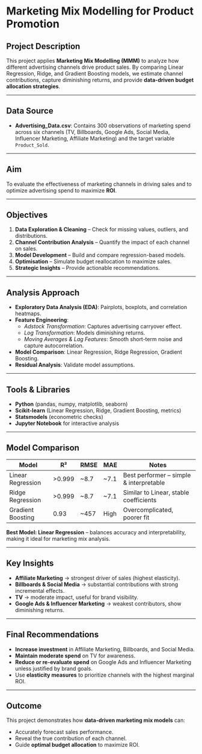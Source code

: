 # Marketing Mix Modelling for Product Promotion

## Project Description
This project applies **Marketing Mix Modelling (MMM)** to analyze how different advertising channels drive product sales. By comparing Linear Regression, Ridge, and Gradient Boosting models, we estimate channel contributions, capture diminishing returns, and provide **data-driven budget allocation strategies**.  

---

## Data Source
- **Advertising_Data.csv**: Contains 300 observations of marketing spend across six channels (TV, Billboards, Google Ads, Social Media, Influencer Marketing, Affiliate Marketing) and the target variable `Product_Sold`.

---

## Aim
To evaluate the effectiveness of marketing channels in driving sales and to optimize advertising spend to maximize **ROI**.  

---

## Objectives
1. **Data Exploration & Cleaning** – Check for missing values, outliers, and distributions.  
2. **Channel Contribution Analysis** – Quantify the impact of each channel on sales.  
3. **Model Development** – Build and compare regression-based models.  
4. **Optimisation** – Simulate budget reallocation to maximize sales.  
5. **Strategic Insights** – Provide actionable recommendations.  

---

## Analysis Approach
- **Exploratory Data Analysis (EDA)**: Pairplots, boxplots, and correlation heatmaps.  
- **Feature Engineering**:  
  - *Adstock Transformation*: Captures advertising carryover effect.  
  - *Log Transformation*: Models diminishing returns.  
  - *Moving Averages & Lag Features*: Smooth short-term noise and capture autocorrelation.  
- **Model Comparison**: Linear Regression, Ridge Regression, Gradient Boosting.  
- **Residual Analysis**: Validate model assumptions.  

---

## Tools & Libraries
- **Python** (pandas, numpy, matplotlib, seaborn)  
- **Scikit-learn** (Linear Regression, Ridge, Gradient Boosting, metrics)  
- **Statsmodels** (econometric checks)  
- **Jupyter Notebook** for interactive analysis  

---
## Model Comparison

| Model              | R²     | RMSE   | MAE  | Notes |
|--------------------|--------|--------|------|-------|
| Linear Regression  | >0.999 | ~8.7   | ~7.1 | Best performer – simple & interpretable |
| Ridge Regression   | >0.999 | ~8.7   | ~7.1 | Similar to Linear, stable coefficients |
| Gradient Boosting  | 0.93   | ~457   | High | Overcomplicated, poorer fit |

**Best Model: Linear Regression** – balances accuracy and interpretability, making it ideal for marketing mix analysis.  

---

## Key Insights
- **Affiliate Marketing** → strongest driver of sales (highest elasticity).  
- **Billboards & Social Media** → substantial contributions with strong incremental effects.  
- **TV** → moderate impact, useful for brand visibility.  
- **Google Ads & Influencer Marketing** → weakest contributors, show diminishing returns.  

---

## Final Recommendations
- **Increase investment** in Affiliate Marketing, Billboards, and Social Media.  
- **Maintain moderate spend** on TV for awareness.  
- **Reduce or re-evaluate spend** on Google Ads and Influencer Marketing unless justified by brand goals.  
- Use **elasticity measures** to prioritize channels with the highest marginal ROI.  

---

## Outcome
This project demonstrates how **data-driven marketing mix models** can:  
- Accurately forecast sales performance.  
- Reveal the true contribution of each channel.  
- Guide **optimal budget allocation** to maximize ROI.  
